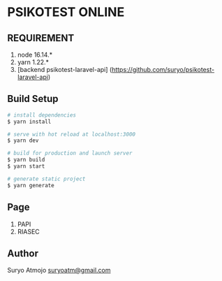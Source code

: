 # PSIKOTEST ONLINE

## REQUIREMENT
1. node 16.14.*
2. yarn 1.22.*
3. [backend psikotest-laravel-api] (https://github.com/suryo/psikotest-laravel-api) 

## Build Setup

```bash
# install dependencies
$ yarn install

# serve with hot reload at localhost:3000
$ yarn dev

# build for production and launch server
$ yarn build
$ yarn start

# generate static project
$ yarn generate
```

## Page
1. PAPI
2. RIASEC

## Author
Suryo Atmojo <suryoatm@gmail.com>